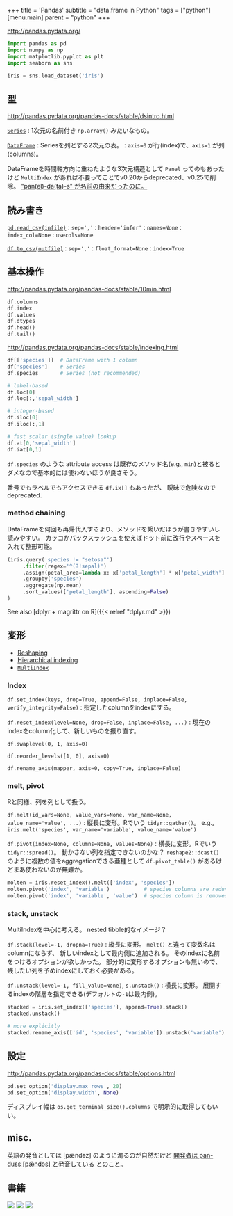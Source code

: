 +++
title = 'Pandas'
subtitle = "data.frame in Python"
tags = ["python"]
[menu.main]
  parent = "python"
+++

http://pandas.pydata.org/

```python
import pandas as pd
import numpy as np
import matplotlib.pyplot as plt
import seaborn as sns

iris = sns.load_dataset('iris')
```

## 型

http://pandas.pydata.org/pandas-docs/stable/dsintro.html

[`Series`](http://pandas.pydata.org/pandas-docs/stable/reference/api/pandas.Series.html)
: 1次元の名前付き `np.array()` みたいなもの。

[`DataFrame`](http://pandas.pydata.org/pandas-docs/stable/reference/api/pandas.DataFrame.html)
: Seriesを列とする2次元の表。
: `axis=0` が行(index)で、`axis=1` が列(columns)。

DataFrameを時間軸方向に重ねたような3次元構造として
`Panel` ってのもあったけど `MultiIndex` があれば不要ってことでv0.20からdeprecated、v0.25で削除。
["pan(el)-da(ta)-s" が名前の由来だったのに。](https://pandas.pydata.org/pandas-docs/version/0.24/getting_started/dsintro.html#panel)


## 読み書き

[`pd.read_csv(infile)`](http://pandas.pydata.org/pandas-docs/stable/reference/api/pandas.read_csv.html)
: `sep=','`
: `header='infer'`
: `names=None`
: `index_col=None`
: `usecols=None`

[`df.to_csv(outfile)`](http://pandas.pydata.org/pandas-docs/stable/reference/api/pandas.DataFrame.to_csv.html)
: `sep=','`
: `float_format=None`
: `index=True`


## 基本操作

http://pandas.pydata.org/pandas-docs/stable/10min.html

```python
df.columns
df.index
df.values
df.dtypes
df.head()
df.tail()
```

http://pandas.pydata.org/pandas-docs/stable/indexing.html

```python
df[['species']]  # DataFrame with 1 column
df['species']    # Series
df.species       # Series (not recommended)

# label-based
df.loc[0]
df.loc[:,'sepal_width']

# integer-based
df.iloc[0]
df.iloc[:,1]

# fast scalar (single value) lookup
df.at[0,'sepal_width']
df.iat[0,1]
```

`df.species` のような attribute access
は既存のメソッド名(e.g., `min`)と被るとダメなので基本的には使わないほうが良さそう。

番号でもラベルでもアクセスできる `df.ix[]` もあったが、
曖昧で危険なのでdeprecated.

### method chaining

DataFrameを何回も再帰代入するより、メソッドを繋いだほうが書きやすいし読みやすい。
カッコかバックスラッシュを使えばドット前に改行やスペースを入れて整形可能。

```py
(iris.query('species != "setosa"')
     .filter(regex='^(?!sepal)')
     .assign(petal_area=lambda x: x['petal_length'] * x['petal_width'] * 0.5)
     .groupby('species')
     .aggregate(np.mean)
     .sort_values(['petal_length'], ascending=False)
)
```

See also [dplyr + magrittr on R]({{< relref "dplyr.md" >}})

## 変形

- [Reshaping](https://pandas.pydata.org/pandas-docs/stable/reshaping.html)
- [Hierarchical indexing](https://pandas.pydata.org/pandas-docs/stable/advanced.html)
- [`MultiIndex`](https://pandas.pydata.org/pandas-docs/stable/reference/api/pandas.MultiIndex.html)

### Index

`df.set_index(keys, drop=True, append=False, inplace=False, verify_integrity=False)`
: 指定したcolumnをindexにする。

`df.reset_index(level=None, drop=False, inplace=False, ...)`
: 現在のindexをcolumn化して、新しいものを振り直す。

`df.swaplevel(0, 1, axis=0)`

`df.reorder_levels([1, 0], axis=0)`

`df.rename_axis(mapper, axis=0, copy=True, inplace=False)`


### melt, pivot

Rと同様、列を列として扱う。

`df.melt(id_vars=None, value_vars=None, var_name=None, value_name='value', ...)`
: 縦長に変形。Rでいう `tidyr::gather()`。
  e.g., `iris.melt('species', var_name='variable', value_name='value')`

`df.pivot(index=None, columns=None, values=None)`
: 横長に変形。Rでいう `tidyr::spread()`。
  動かさない列を指定できないのかな？
  `reshape2::dcast()` のように複数の値をaggregationできる亜種として
  `df.pivot_table()` があるけどまあ使わないのが無難か。

```py
molten = iris.reset_index().melt(['index', 'species'])
molten.pivot('index', 'variable')           # species columns are redundant
molten.pivot('index', 'variable', 'value')  # species column is removed
```

### stack, unstack

MultiIndexを中心に考える。
nested tibble的なイメージ？

`df.stack(level=-1, dropna=True)`
: 縦長に変形。
  `melt()` と違って変数名はcolumnにならず、
  新しいindexとして最内側に追加される。
  そのindexに名前をつけるオプションが欲しかった。
  部分的に変形するオプションも無いので、
  残したい列を予めindexにしておく必要がある。

`df.unstack(level=-1, fill_value=None)`, `s.unstack()`
: 横長に変形。
  展開するindexの階層を指定できる(デフォルトの`-1`は最内側)。

```py
stacked = iris.set_index(['species'], append=True).stack()
stacked.unstack()

# more explicitly
stacked.rename_axis(['id', 'species', 'variable']).unstack('variable')
```

## 設定

http://pandas.pydata.org/pandas-docs/stable/options.html

```python
pd.set_option('display.max_rows', 20)
pd.set_option('display.width', None)
```

ディスプレイ幅は `os.get_terminal_size().columns` で明示的に取得してもいい。


## misc.

英語の発音としては [pǽndəz] のように濁るのが自然だけど
[開発者は pan-duss [pǽndəs] と発音している](https://twitter.com/wesmckinn/status/706661972431892483)
とのこと。



## 書籍

<a href="https://www.amazon.co.jp/dp/487311845X/ref=as_li_ss_il?ie=UTF8&linkCode=li3&tag=heavywatal-22&linkId=72a416f5d10a9e84aaab4b3ee9613329&language=ja_JP" target="_blank"><img border="0" src="//ws-fe.amazon-adsystem.com/widgets/q?_encoding=UTF8&ASIN=487311845X&Format=_SL250_&ID=AsinImage&MarketPlace=JP&ServiceVersion=20070822&WS=1&tag=heavywatal-22&language=ja_JP" ></a><img src="https://ir-jp.amazon-adsystem.com/e/ir?t=heavywatal-22&language=ja_JP&l=li3&o=9&a=487311845X" width="1" height="1" border="0" alt="" style="border:none !important; margin:0px !important;" />
<a href="https://www.amazon.co.jp/dp/4873118417/ref=as_li_ss_il?ie=UTF8&linkCode=li3&tag=heavywatal-22&linkId=6b1a04ec880b6c730bd6e80273e30e9c&language=ja_JP" target="_blank"><img border="0" src="//ws-fe.amazon-adsystem.com/widgets/q?_encoding=UTF8&ASIN=4873118417&Format=_SL250_&ID=AsinImage&MarketPlace=JP&ServiceVersion=20070822&WS=1&tag=heavywatal-22&language=ja_JP" ></a><img src="https://ir-jp.amazon-adsystem.com/e/ir?t=heavywatal-22&language=ja_JP&l=li3&o=9&a=4873118417" width="1" height="1" border="0" alt="" style="border:none !important; margin:0px !important;" />
<a href="https://www.amazon.co.jp/dp/4873117488/ref=as_li_ss_il?ie=UTF8&linkCode=li3&tag=heavywatal-22&linkId=2181a50362009e68f507d44fc38716b4&language=ja_JP" target="_blank"><img border="0" src="//ws-fe.amazon-adsystem.com/widgets/q?_encoding=UTF8&ASIN=4873117488&Format=_SL250_&ID=AsinImage&MarketPlace=JP&ServiceVersion=20070822&WS=1&tag=heavywatal-22&language=ja_JP" ></a><img src="https://ir-jp.amazon-adsystem.com/e/ir?t=heavywatal-22&language=ja_JP&l=li3&o=9&a=4873117488" width="1" height="1" border="0" alt="" style="border:none !important; margin:0px !important;" />
